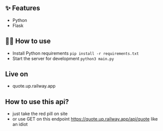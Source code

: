 ## ✨ Features

- Python
- Flask

## 💁‍♀️ How to use

- Install Python requirements `pip install -r requirements.txt`
- Start the server for development `python3 main.py`

## Live on

- quote.up.railway.app

## How to use this api?

- just take the red pill on site
- or use GET on this endpoint https://quote.up.railway.app/api/quote like an idiot
